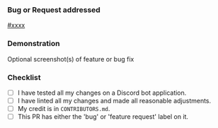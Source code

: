 ### Bug or Request addressed
[#xxxx](https://issue-link)

### Demonstration
Optional screenshot(s) of feature or bug fix

### Checklist
- [ ] I have tested all my changes on a Discord bot application.
- [ ] I have linted all my changes and made all reasonable adjustments.
- [ ] My credit is in `CONTRIBUTORS.md`.
- [ ] This PR has either the 'bug' or 'feature request' label on it.
